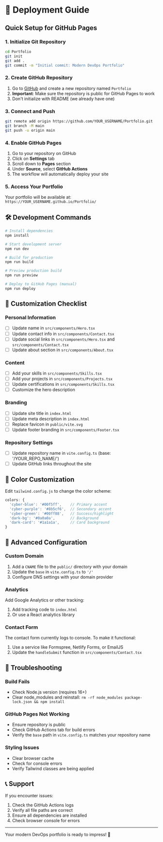 # 🚀 Deployment Guide

## Quick Setup for GitHub Pages

### 1. Initialize Git Repository
```bash
cd Portfolio
git init
git add .
git commit -m "Initial commit: Modern DevOps Portfolio"
```

### 2. Create GitHub Repository
1. Go to [GitHub](https://github.com) and create a new repository named `Portfolio`
2. **Important**: Make sure the repository is public for GitHub Pages to work
3. Don't initialize with README (we already have one)

### 3. Connect and Push
```bash
git remote add origin https://github.com/YOUR_USERNAME/Portfolio.git
git branch -M main
git push -u origin main
```

### 4. Enable GitHub Pages
1. Go to your repository on GitHub
2. Click on **Settings** tab
3. Scroll down to **Pages** section
4. Under **Source**, select **GitHub Actions**
5. The workflow will automatically deploy your site

### 5. Access Your Portfolio
Your portfolio will be available at:
`https://YOUR_USERNAME.github.io/Portfolio/`

## 🛠️ Development Commands

```bash
# Install dependencies
npm install

# Start development server
npm run dev

# Build for production
npm run build

# Preview production build
npm run preview

# Deploy to GitHub Pages (manual)
npm run deploy
```

## 📝 Customization Checklist

### Personal Information
- [ ] Update name in `src/components/Hero.tsx`
- [ ] Update contact info in `src/components/Contact.tsx`
- [ ] Update social links in `src/components/Hero.tsx` and `src/components/Contact.tsx`
- [ ] Update about section in `src/components/About.tsx`

### Content
- [ ] Add your skills in `src/components/Skills.tsx`
- [ ] Add your projects in `src/components/Projects.tsx`
- [ ] Update certifications in `src/components/Skills.tsx`
- [ ] Customize the hero description

### Branding
- [ ] Update site title in `index.html`
- [ ] Update meta description in `index.html`
- [ ] Replace favicon in `public/vite.svg`
- [ ] Update footer branding in `src/components/Footer.tsx`

### Repository Settings
- [ ] Update repository name in `vite.config.ts` (base: '/YOUR_REPO_NAME/')
- [ ] Update GitHub links throughout the site

## 🎨 Color Customization

Edit `tailwind.config.js` to change the color scheme:

```javascript
colors: {
  'cyber-blue': '#00f5ff',    // Primary accent
  'cyber-purple': '#8b5cf6',  // Secondary accent
  'cyber-green': '#00ff88',   // Success/highlight
  'dark-bg': '#0a0a0a',       // Background
  'dark-card': '#1a1a1a',     // Card background
}
```

## 🔧 Advanced Configuration

### Custom Domain
1. Add a `CNAME` file to the `public/` directory with your domain
2. Update the `base` in `vite.config.ts` to `'/'`
3. Configure DNS settings with your domain provider

### Analytics
Add Google Analytics or other tracking:
1. Add tracking code to `index.html`
2. Or use a React analytics library

### Contact Form
The contact form currently logs to console. To make it functional:
1. Use a service like Formspree, Netlify Forms, or EmailJS
2. Update the `handleSubmit` function in `src/components/Contact.tsx`

## 🚨 Troubleshooting

### Build Fails
- Check Node.js version (requires 16+)
- Clear node_modules and reinstall: `rm -rf node_modules package-lock.json && npm install`

### GitHub Pages Not Working
- Ensure repository is public
- Check GitHub Actions tab for build errors
- Verify the `base` path in `vite.config.ts` matches your repository name

### Styling Issues
- Clear browser cache
- Check for console errors
- Verify Tailwind classes are being applied

## 📞 Support

If you encounter issues:
1. Check the GitHub Actions logs
2. Verify all file paths are correct
3. Ensure all dependencies are installed
4. Check browser console for errors

---

Your modern DevOps portfolio is ready to impress! 🎉